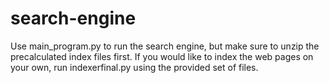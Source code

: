 # search-engine

Use main_program.py to run the search engine, but make sure to unzip the precalculated index files first.  If you would like to index the web pages on your own, run indexerfinal.py using the provided set of files.
